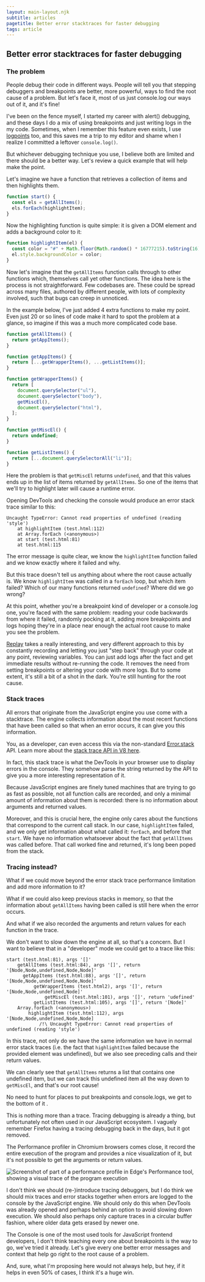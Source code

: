 ```yaml
---
layout: main-layout.njk
subtitle: articles
pagetitle: Better error stacktraces for faster debugging
tags: article
---
```

<link href="https://unpkg.com/prismjs@1.20.0/themes/prism-okaidia.css" rel="stylesheet">

## Better error stacktraces for faster debugging

### The problem

People debug their code in different ways. People will tell you that stepping debuggers and breakpoints are better, more powerful, ways to find the root cause of a problem. But let's face it, most of us just console.log our ways out of it, and it's fine!

I've been on the fence myself, I started my career with alert() debugging, and these days I do a mix of using breakpoints and just writing logs in the my code. Sometimes, when I remember this feature even exists, I use [logpoints](https://devtoolstips.org/tips/en/use-logpoints/) too, and this saves me a trip to my editor and shame when I realize I committed a leftover `console.log()`.

But whichever debugging technique you use, I believe both are limited and there should be a better way. Let's review a quick example that will help make the point.

Let's imagine we have a function that retrieves a collection of items and then highlights them.

```javascript
function start() {
  const els = getAllItems();
  els.forEach(highlightItem);
}
```

Now the highlighting function is quite simple: it is given a DOM element and adds a background color to it:

```javascript
function highlightItem(el) {
  const color = "#" + Math.floor(Math.random() * 16777215).toString(16);
  el.style.backgroundColor = color;
}
```

Now let's imagine that the `getAllItems` function calls through to other functions which, themselves call yet other functions. The idea here is the process is not straightforward. Few codebases are. These could be spread across many files, authored by different people, with lots of complexity involved, such that bugs can creep in unnoticed.

In the example below, I've just added 4 extra functions to make my point. Even just 20 or so lines of code make it hard to spot the problem at a glance, so imagine if this was a much more complicated code base.

```javascript
function getAllItems() {
  return getAppItems();
}

function getAppItems() {
  return [...getWrapperItems(), ...getListItems()];
}

function getWrapperItems() {
  return [
    document.querySelector("ul"),
    document.querySelector("body"),
    getMiscEl(),
    document.querySelector("html"),
  ];
}

function getMiscEl() {
  return undefined;
}

function getListItems() {
  return [...document.querySelectorAll("li")];
}
```

Here the problem is that `getMiscEl` returns `undefined`, and that this values ends up in the list of items returned by `getAllItems`. So one of the items that we'll try to highlight later will cause a runtime error.

Opening DevTools and checking the console would produce an error stack trace similar to this:

```text
Uncaught TypeError: Cannot read properties of undefined (reading 'style')
    at highlightItem (test.html:112)
    at Array.forEach (<anonymous>)
    at start (test.html:81)
    at test.html:115
```

The error message is quite clear, we know the `highlightItem` function failed and we know exactly where it failed and why.

But this trace doesn't tell us anything about where the root cause actually is. We know `highlightItem` was called in a `forEach` loop, but which item failed? Which of our many functions returned `undefined`? Where did we go wrong?

At this point, whether you're a breakpoint kind of developer or a console.log one, you're faced with the same problem: reading your code backwards from where it failed, randomly pocking at it, adding more breakpoints and logs hoping they're in a place near enough the actual root cause to make you see the problem.

[Replay](https://www.replay.io/) takes a really interesting, and very different approach to this by constantly recording and letting you just "step back" through your code at any point, reviewing variables. You can just add logs after the fact and get immediate results without re-running the code. It removes the need from setting breakpoints or altering your code with more logs. But to some extent, it's still a bit of a shot in the dark. You're still hunting for the root cause.

### Stack traces

All errors that originate from the JavaScript engine you use come with a stacktrace. The engine collects information about the most recent functions that have been called so that when an error occurs, it can give you this information.

You, as a developer, can even access this via the non-standard [Error.stack](https://developer.mozilla.org/docs/Web/JavaScript/Reference/Global_Objects/Error/stack) API. Learn more about the [stack trace API in V8 here](https://v8.dev/docs/stack-trace-api).

In fact, this stack trace is what the DevTools in your browser use to display errors in the console. They somehow parse the string returned by the API to give you a more interesting representation of it.

Because JavaScript engines are finely tuned machines that are trying to go as fast as possible, not all function calls are recorded, and only a minimal amount of information about them is recorded: there is no information about arguments and returned values.

Moreover, and this is crucial here, the engine only cares about the functions that correspond to the current call stack. In our case, `highlightItem` failed, and we only get information about what called it: `forEach`, and before that `start`. We have no information whatsoever about the fact that `getAllItems` was called before. That call worked fine and returned, it's long been poped from the stack.

### Tracing instead?

What if we could move beyond the error stack trace performance limitation and add more information to it?

What if we could also keep previous stacks in memory, so that the information about `getAllItems` having been called is still here when the error occurs.

And what if we also recorded the arguments and return values for each function in the trace.

We don't want to slow down the engine at all, so that's a concern. But I want to believe that in a "developer" mode we could get to a trace like this:

```text
start (test.html:81), args '[]'
    getAllItems (test.html:84), args '[]', return '[Node,Node,undefined,Node,Node]'
      getAppItems (test.html:88), args '[]', return '[Node,Node,undefined,Node,Node]'
          getWrapperItems (test.html2), args '[]', return '[Node,Node,undefined,Node]'
              getMiscEl (test.html:101), args '[]', return 'udefined'
          getListItems (test.html:105), args '[]', return '[Node]'
    Array.forEach (<anonymous>)
        highlightItem (test.html:112), args '[Node,Node,undefined,Node,Node]
            /!\ Uncaught TypeError: Cannot read properties of undefined (reading 'style')
```

In this trace, not only do we have the same information we have in normal error stack traces (i.e. the fact that `highlightItem` failed because the provided element was undefined), but we also see preceding calls and their return values.

We can clearly see that `getAllItems` returns a list that contains one undefined item, but we can track this undefined item all the way down to `getMiscEl`, and that's our root cause!

No need to hunt for places to put breakpoints and console.logs, we get to the bottom of it .

This is nothing more than a trace. Tracing debugging is already a thing, but unfortunately not often used in our JavaScript ecosystem. I vaguely remember Firefox having a tracing debugging back in the days, but it got removed.

The Performance profiler in Chromium browsers comes close, it record the entire execution of the program and provides a nice visualization of it, but it's not possible to get the arguments or return values.

![Screenshot of part of a performance profile in Edge's Performance tool, showing a visual trace of the program execution](/assets/performance-profile.png)

I don't think we should (re-)introduce tracing debuggers, but I do think we should mix traces and error stacks together when errors are logged to the console by the JavaScript engine. We should only do this when DevTools was already opened and perhaps behind an option to avoid slowing down execution. We should also perhaps only capture traces in a circular buffer fashion, where older data gets erased by newer one.

The Console is one of the most used tools for JavaScript frontend developers, I don't think teaching every one about breakpoints is the way to go, we've tried it already. Let's give every one better error messages and context that help go right to the root cause of a problem.

And, sure, what I'm proposing here would not always help, but hey, if it helps in even 50% of cases, I think it's a huge win.
